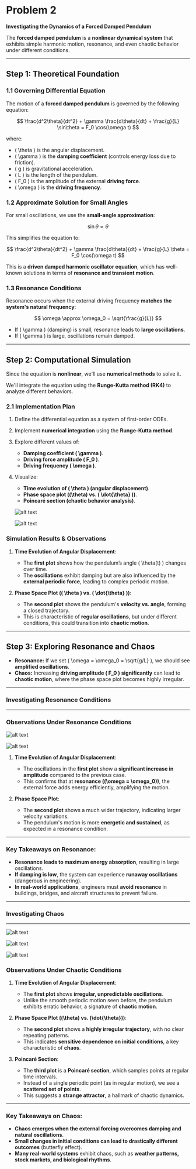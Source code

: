 # Problem 2

**Investigating the Dynamics of a Forced Damped Pendulum** 

The **forced damped pendulum** is a **nonlinear dynamical system** that exhibits simple harmonic motion, resonance, and even chaotic behavior under different conditions. 

---

## Step 1: Theoretical Foundation

### 1.1 Governing Differential Equation
The motion of a **forced damped pendulum** is governed by the following equation:

$$
\frac{d^2\theta}{dt^2} + \gamma \frac{d\theta}{dt} + \frac{g}{L} \sin\theta = F_0 \cos(\omega t)
$$

where:
- \( \theta \) is the angular displacement.
- \( \gamma \) is the **damping coefficient** (controls energy loss due to friction).
- \( g \) is gravitational acceleration.
- \( L \) is the length of the pendulum.
- \( F_0 \) is the amplitude of the external **driving force**.
- \( \omega \) is the **driving frequency**.

### 1.2 Approximate Solution for Small Angles
For small oscillations, we use the **small-angle approximation**:  

$$
\sin\theta \approx \theta
$$

This simplifies the equation to:

$$
\frac{d^2\theta}{dt^2} + \gamma \frac{d\theta}{dt} + \frac{g}{L} \theta = F_0 \cos(\omega t)
$$

This is a **driven damped harmonic oscillator equation**, which has well-known solutions in terms of **resonance and transient motion**.

### 1.3 Resonance Conditions
Resonance occurs when the external driving frequency **matches the system's natural frequency**:

$$
\omega \approx \omega_0 = \sqrt{\frac{g}{L}}
$$

- If \( \gamma \) (damping) is small, resonance leads to **large oscillations**.
- If \( \gamma \) is large, oscillations remain damped.

---

## Step 2: Computational Simulation
Since the equation is **nonlinear**, we'll use **numerical methods** to solve it.

We'll integrate the equation using the **Runge-Kutta method (RK4)** to analyze different behaviors.

### 2.1 Implementation Plan
1. Define the differential equation as a system of first-order ODEs.
2. Implement **numerical integration** using the **Runge-Kutta method**.
3. Explore different values of:
   - **Damping coefficient \( \gamma \)**.
   - **Driving force amplitude \( F_0 \)**.
   - **Driving frequency \( \omega \)**.
4. Visualize:
   - **Time evolution of \( \theta \) (angular displacement)**.
   - **Phase space plot (\(\theta\) vs. \( \dot{\theta} \))**.
   - **Poincaré section (chaotic behavior analysis)**.

   ![alt text](image.png)

   ![alt text](image-1.png)



### Simulation Results & Observations 

1. **Time Evolution of Angular Displacement**:
   - The **first plot** shows how the pendulum’s angle \( \theta(t) \) changes over time.
   - The **oscillations** exhibit damping but are also influenced by the **external periodic force**, leading to complex periodic motion.

2. **Phase Space Plot (\( \theta \) vs. \( \dot{\theta} \))**:
   - The **second plot** shows the pendulum's **velocity vs. angle**, forming a closed trajectory.
   - This is characteristic of **regular oscillations**, but under different conditions, this could transition into **chaotic motion**.

---

## Step 3: Exploring Resonance and Chaos
- **Resonance:** If we set \( \omega = \omega_0 = \sqrt{g/L} \), we should see **amplified oscillations**.
- **Chaos:** Increasing **driving amplitude \( F_0 \) significantly** can lead to **chaotic motion**, where the phase space plot becomes highly irregular.

---
### Investigating Resonance Conditions 
---
### **Observations Under Resonance Conditions** 
   
![alt text](image-2.png)

![alt text](image-3.png)

1. **Time Evolution of Angular Displacement**:
   - The oscillations in the **first plot** show a **significant increase in amplitude** compared to the previous case.
   - This confirms that at **resonance (\(\omega = \omega_0\))**, the external force adds energy efficiently, amplifying the motion.
   
2. **Phase Space Plot**:
   - The **second plot** shows a much wider trajectory, indicating larger velocity variations.
   - The pendulum's motion is more **energetic and sustained**, as expected in a resonance condition.
---

### Key Takeaways on Resonance:
- **Resonance leads to maximum energy absorption**, resulting in large oscillations.  
- **If damping is low**, the system can experience **runaway oscillations** (dangerous in engineering).  
- **In real-world applications**, engineers must **avoid resonance** in buildings, bridges, and aircraft structures to prevent failure.

---
### Investigating Chaos 
---

![alt text](image-4.png)

![alt text](image-5.png)

![alt text](image-6.png)

### Observations Under Chaotic Conditions

1. **Time Evolution of Angular Displacement**:
   - The **first plot** shows **irregular, unpredictable oscillations**.
   - Unlike the smooth periodic motion seen before, the pendulum exhibits erratic behavior, a signature of **chaotic motion**.

2. **Phase Space Plot (\(\theta\) vs. \(\dot{\theta}\))**:
   - The **second plot** shows a **highly irregular trajectory**, with no clear repeating patterns.
   - This indicates **sensitive dependence on initial conditions**, a key characteristic of **chaos**.

3. **Poincaré Section**:
   - The **third plot** is a **Poincaré section**, which samples points at regular time intervals.
   - Instead of a single periodic point (as in regular motion), we see a **scattered set of points**.
   - This suggests a **strange attractor**, a hallmark of chaotic dynamics.

---

### **Key Takeaways on Chaos:**
- **Chaos emerges when the external forcing overcomes damping and natural oscillations**.  
- **Small changes in initial conditions can lead to drastically different outcomes** (butterfly effect).  
- **Many real-world systems** exhibit chaos, such as **weather patterns, stock markets, and biological rhythms**.  


